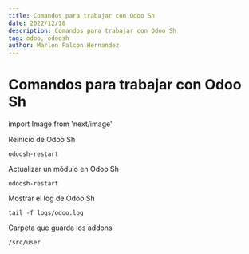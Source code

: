 ```yaml
---
title: Comandos para trabajar con Odoo Sh
date: 2022/12/18
description: Comandos para trabajar con Odoo Sh
tag: odoo, odoosh
author: Marlon Falcon Hernandez
---
```

# Comandos para trabajar con Odoo Sh

import Image from 'next/image'

Reinicio de Odoo Sh
````
odoosh-restart
````

Actualizar un módulo en Odoo Sh
````
odoosh-restart
````

Mostrar el log de Odoo Sh
````
tail -f logs/odoo.log
````

Carpeta que guarda los addons
````
/src/user
````